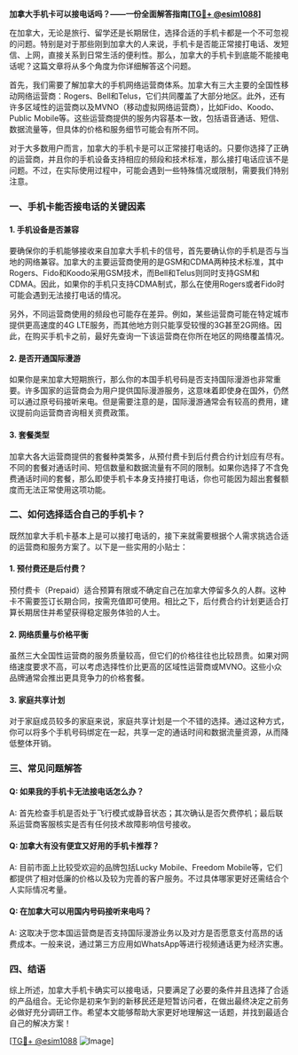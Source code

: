 **加拿大手机卡可以接电话吗？——一份全面解答指南[[TG💪+ @esim1088](https://t.me/s/esim1088)]**

在加拿大，无论是旅行、留学还是长期居住，选择合适的手机卡都是一个不可忽视的问题。特别是对于那些刚到加拿大的人来说，手机卡是否能正常接打电话、发短信、上网，直接关系到日常生活的便利性。那么，加拿大的手机卡到底能不能接电话呢？这篇文章将从多个角度为你详细解答这个问题。

首先，我们需要了解加拿大的手机网络运营商体系。加拿大有三大主要的全国性移动网络运营商：Rogers、Bell和Telus，它们共同覆盖了大部分地区。此外，还有许多区域性的运营商以及MVNO（移动虚拟网络运营商），比如Fido、Koodo、Public Mobile等。这些运营商提供的服务内容基本一致，包括语音通话、短信、数据流量等，但具体的价格和服务细节可能会有所不同。

对于大多数用户而言，加拿大的手机卡是可以正常接打电话的。只要你选择了正确的运营商，并且你的手机设备支持相应的频段和技术标准，那么接打电话应该不是问题。不过，在实际使用过程中，可能会遇到一些特殊情况或限制，需要我们特别注意。

### **一、手机卡能否接电话的关键因素**

#### **1. 手机设备是否兼容**
要确保你的手机能够接收来自加拿大手机卡的信号，首先要确认你的手机是否与当地的网络兼容。加拿大的主要运营商使用的是GSM和CDMA两种技术标准，其中Rogers、Fido和Koodo采用GSM技术，而Bell和Telus则同时支持GSM和CDMA。因此，如果你的手机只支持CDMA制式，那么在使用Rogers或者Fido时可能会遇到无法接打电话的情况。

另外，不同运营商使用的频段也可能存在差异。例如，某些运营商可能在特定城市提供更高速度的4G LTE服务，而其他地方则只能享受较慢的3G甚至2G网络。因此，在购买手机卡之前，最好先查询一下该运营商在你所在地区的网络覆盖情况。

#### **2. 是否开通国际漫游**
如果你是来加拿大短期旅行，那么你的本国手机号码是否支持国际漫游也非常重要。许多国家的运营商会为用户提供国际漫游服务，这意味着即使身在国外，仍然可以通过原号码接听来电。但是需要注意的是，国际漫游通常会有较高的费用，建议提前向运营商咨询相关资费政策。

#### **3. 套餐类型**
加拿大各大运营商提供的套餐种类繁多，从预付费卡到后付费合约计划应有尽有。不同的套餐对通话时间、短信数量和数据流量有不同的限制。如果你选择了不含免费通话时间的套餐，那么即使手机卡本身支持接打电话，你也可能因为超出套餐额度而无法正常使用这项功能。

### **二、如何选择适合自己的手机卡？**

既然加拿大手机卡基本上是可以接打电话的，接下来就需要根据个人需求挑选合适的运营商和服务方案了。以下是一些实用的小贴士：

#### **1. 预付费还是后付费？**
预付费卡（Prepaid）适合预算有限或不确定自己在加拿大停留多久的人群。这种卡不需要签订长期合同，按需充值即可使用。相比之下，后付费合约计划更适合打算长期居住并希望获得稳定服务体验的人士。

#### **2. 网络质量与价格平衡**
虽然三大全国性运营商的服务质量较高，但它们的价格往往也比较昂贵。如果对网络速度要求不高，可以考虑选择性价比更高的区域性运营商或MVNO。这些小众品牌通常会推出更具竞争力的价格套餐。

#### **3. 家庭共享计划**
对于家庭成员较多的家庭来说，家庭共享计划是一个不错的选择。通过这种方式，你可以将多个手机号码绑定在一起，共享一定的通话时间和数据流量资源，从而降低整体开销。

### **三、常见问题解答**

#### **Q: 如果我的手机卡无法接电话怎么办？**
A: 首先检查手机是否处于飞行模式或静音状态；其次确认是否欠费停机；最后联系运营商客服核实是否有任何技术故障影响信号接收。

#### **Q: 加拿大有没有便宜又好用的手机卡推荐？**
A: 目前市面上比较受欢迎的品牌包括Lucky Mobile、Freedom Mobile等，它们都提供了相对低廉的价格以及较为完善的客户服务。不过具体哪家更好还需结合个人实际情况考量。

#### **Q: 在加拿大可以用国内号码接听来电吗？**
A: 这取决于您本国运营商是否支持国际漫游业务以及对方是否愿意支付高昂的话费成本。一般来说，通过第三方应用如WhatsApp等进行视频通话更为经济实惠。

### **四、结语**

综上所述，加拿大手机卡确实可以接电话，只要满足了必要的条件并且选择了合适的产品组合。无论你是初来乍到的新移民还是短暂访问者，在做出最终决定之前务必做好充分调研工作。希望本文能够帮助大家更好地理解这一话题，并找到最适合自己的解决方案！

[[TG💪+ @esim1088](https://t.me/s/esim1088) ![Image](https://i.postimg.cc/4NQfJmqS/Snipaste-2025-05-13-00-14-12.png)]